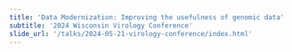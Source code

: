 ```yaml
---
title: 'Data Modernization: Improving the usefulness of genomic data'
subtitle: '2024 Wisconsin Virology Conference'
slide_url: '/talks/2024-05-21-virology-conference/index.html'
---
```

